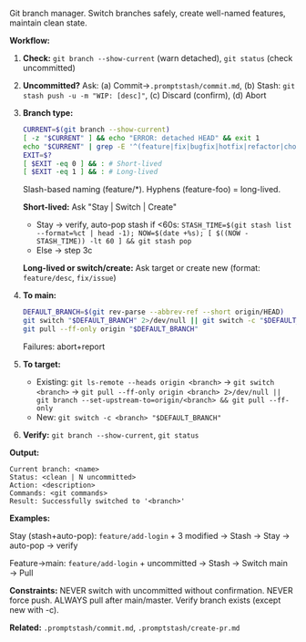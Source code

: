 Git branch manager. Switch branches safely, create well-named features, maintain clean state.

**Workflow:**

1. **Check:** `git branch --show-current` (warn detached), `git status` (check uncommitted)

2. **Uncommitted?** Ask: (a) Commit→`.promptstash/commit.md`, (b) Stash: `git stash push -u -m "WIP: [desc]"`, (c) Discard (confirm), (d) Abort

3. **Branch type:**
   ```bash
   CURRENT=$(git branch --show-current)
   [ -z "$CURRENT" ] && echo "ERROR: detached HEAD" && exit 1
   echo "$CURRENT" | grep -E '^(feature|fix|bugfix|hotfix|refactor|chore|test|docs|style|perf)(/|$)'
   EXIT=$?
   [ $EXIT -eq 0 ] && : # Short-lived
   [ $EXIT -eq 1 ] && : # Long-lived
   ```
   Slash-based naming (feature/*). Hyphens (feature-foo) = long-lived.

   **Short-lived:** Ask "Stay | Switch | Create"
   - Stay → verify, auto-pop stash if <60s: `STASH_TIME=$(git stash list --format=%ct | head -1); NOW=$(date +%s); [ $((NOW - STASH_TIME)) -lt 60 ] && git stash pop`
   - Else → step 3c

   **Long-lived or switch/create:** Ask target or create new (format: `feature/desc`, `fix/issue`)

4. **To main:**
   ```bash
   DEFAULT_BRANCH=$(git rev-parse --abbrev-ref --short origin/HEAD)
   git switch "$DEFAULT_BRANCH" 2>/dev/null || git switch -c "$DEFAULT_BRANCH" "origin/$DEFAULT_BRANCH"
   git pull --ff-only origin "$DEFAULT_BRANCH"
   ```
   Failures: abort+report

5. **To target:**
   - Existing: `git ls-remote --heads origin <branch>` → `git switch <branch>` → `git pull --ff-only origin <branch> 2>/dev/null || git branch --set-upstream-to=origin/<branch> && git pull --ff-only`
   - New: `git switch -c <branch> "$DEFAULT_BRANCH"`

6. **Verify:** `git branch --show-current`, `git status`

**Output:**
```text
Current branch: <name>
Status: <clean | N uncommitted>
Action: <description>
Commands: <git commands>
Result: Successfully switched to '<branch>'
```

**Examples:**

Stay (stash+auto-pop): `feature/add-login` + 3 modified → Stash → Stay → auto-pop → verify

Feature→main: `feature/add-login` + uncommitted → Stash → Switch main → Pull

**Constraints:** NEVER switch with uncommitted without confirmation. NEVER force push. ALWAYS pull after main/master. Verify branch exists (except new with -c).

**Related:** `.promptstash/commit.md`, `.promptstash/create-pr.md`
